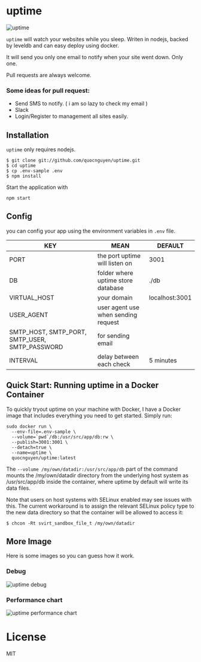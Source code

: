 
# uptime

![uptime](http://i.imgur.com/BeQPT6K.gif)


`uptime` will watch your websites while you sleep.
Writen in nodejs, backed by leveldb and can easy deploy using docker.

It will send you only one email to notify when your site went down. Only one.

Pull requests are always welcome.

### Some ideas for pull request:
- Send SMS to notify. ( i am so lazy to check my email )
- Slack
- Login/Register to management all sites easily.

## Installation

`uptime` only requires nodejs.

```
$ git clone git://github.com/quocnguyen/uptime.git
$ cd uptime
$ cp .env-sample .env
$ npm install
```

Start the application with
```
npm start
```

## Config

you can config your app using the environment variables in `.env` file.

| KEY  | MEAN | DEFAULT |
| ------------- | ------------- | ------------- |
| PORT  | the port uptime will listen on  | 3001 |
| DB  | folder where uptime store database  | ./db |
| VIRTUAL_HOST | your domain | localhost:3001 |
| USER_AGENT | user agent use when sending request | |
| SMTP_HOST, SMTP_PORT, SMTP_USER, SMTP_PASSWORD | for sending email | |
| INTERVAL | delay between each check | 5 minutes | |

## Quick Start: Running uptime in a Docker Container

To quickly tryout uptime on your machine with Docker, I have a Docker image that includes everything you need to get started. Simply run:

```
sudo docker run \
  --env-file=.env-sample \
  --volume=`pwd`/db:/usr/src/app/db:rw \
  --publish=3001:3001 \
  --detach=true \
  --name=uptime \
  quocnguyen/uptime:latest
```

The `--volume /my/own/datadir:/usr/src/app/db` part of the command mounts the /my/own/datadir directory from the underlying host system as /usr/src/app/db inside the container, where uptime by default will write its data files.

Note that users on host systems with SELinux enabled may see issues with this. The current workaround is to assign the relevant SELinux policy type to the new data directory so that the container will be allowed to access it:

```
$ chcon -Rt svirt_sandbox_file_t /my/own/datadir
```

## More Image

Here is some images so you can guess how it work.

### Debug
![uptime debug](http://i.imgur.com/HZ8dbNS.png)

### Performance chart
![uptime performance chart](http://i.imgur.com/FalZqmb.png)


# License

MIT

